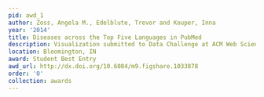 ```yaml
---
pid: awd_1
author: Zoss, Angela M., Edelblute, Trevor and Kouper, Inna
year: '2014'
title: Diseases across the Top Five Languages in PubMed
description: Visualization submitted to Data Challenge at ACM Web Science 2014 Conference
location: Bloomington, IN
award: Student Best Entry
awd_url: http://dx.doi.org/10.6084/m9.figshare.1033878
order: '0'
collection: awards
---
```

